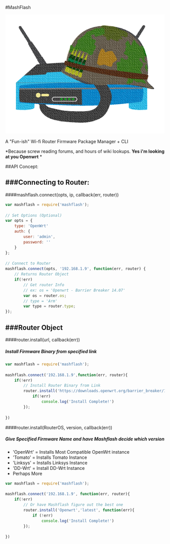 #MashFlash

![image](logo.png)

A "Fun-ish" Wi-fi Router Firmware Package Manager + CLI

*Because screw reading forums, and hours of wiki lookups. **Yes i'm looking at you Openwrt** *

##API Concept:

###Connecting to Router:
---
####mashflash.connect(opts, ip, callback(err, router))

```js
var mashflash = require('mashflash');

// Set Options (Optional)
var opts = {
	type: 'OpenWrt'
	auth: {
		user: 'admin',
		password: ''
	}
};

// Connect to Router
mashflash.connect(opts, '192.168.1.9', function(err, router) {
	// Returns Router Object
	if(!err)
		// Get router Info 
		// ex: os = 'Openwrt - Barrier Breaker 14.07'
		var os = router.os;
		// type = 'Arm'
		var type = router.type;
});

```

###Router Object
---
####router.install(url, callback(err))
##### Install Firmware Binary from specified link
```js
var mashflash = require('mashflash');

mashflash.connect('192.168.1.9',function(err, router){
	if(!err)
		// Install Router Binary from Link
		router.install('https://downloads.openwrt.org/barrier_breaker/14.07/ar71xx/generic/OpenWrt-SDK-ar71xx-for-linux-x86_64-gcc-4.8-linaro_uClibc-0.9.33.2.tar.bz2', function(err){
			if(!err)
				console.log('Install Complete!')
		});

})
```
####router.install(RouterOS, version, callback(err))
##### Give Specified Firmware Name and have Mashflash decide which version
* 'OpenWrt' = Installs Most Compatible OpenWrt instance
* 'Tomato' = Installs Tomato Instance
* 'Linksys' = Installs Linksys Instance
* 'DD-Wrt' = Install DD-Wrt Instance
* Perhaps More

```js
var mashflash = require('mashflash');

mashflash.connect('192.168.1.9', function(err, router){
	if(!err)
		// Or have Mashflash figure out the best one 
		router.install('Openwrt','latest', function(err){
			if (!err)
				console.log('Install Complete!')
		});

})
```
